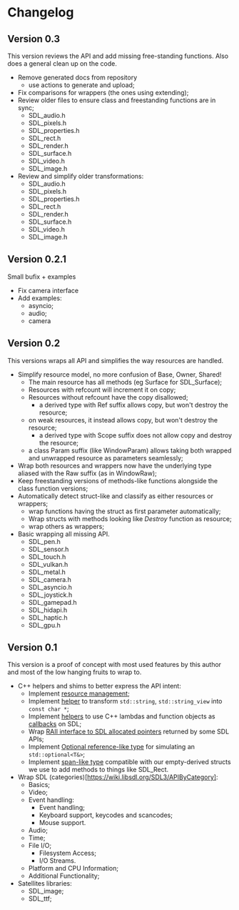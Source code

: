 Changelog
=========

## Version 0.3

This version reviews the API and add missing free-standing functions. 
Also does a general clean up on the code.

- Remove generated docs from repository
  - use actions to generate and upload;
- Fix comparisons for wrappers (the ones using extending);
- Review older files to ensure class and freestanding functions are in sync;
  - SDL_audio.h
  - SDL_pixels.h
  - SDL_properties.h
  - SDL_rect.h
  - SDL_render.h
  - SDL_surface.h
  - SDL_video.h
  - SDL_image.h
- Review and simplify older transformations:
  - SDL_audio.h
  - SDL_pixels.h
  - SDL_properties.h
  - SDL_rect.h
  - SDL_render.h
  - SDL_surface.h
  - SDL_video.h
  - SDL_image.h

## Version 0.2.1

Small bufix + examples

- Fix camera interface
- Add examples:
  - asyncio;
  - audio;
  - camera

## Version 0.2

This versions wraps all API and simplifies the way resources are handled.

- Simplify resource model, no more confusion of Base, Owner, Shared!
  - The main resource has all methods (eg Surface for SDL_Surface);
  - Resources with refcount will increment it on copy;
  - Resources without refcount have the copy disallowed;
    - a derived type with Ref suffix allows copy, but won't destroy the
      resource;
  - on weak resources, it instead allows copy, but won't destroy the
    resource;
    - a derived type with Scope suffix does not allow copy and destroy the
      resource;
  - a class Param suffix (like WindowParam) allows taking both wrapped and
    unwrapped resource as parameters seamlessly;
- Wrap both resources and wrappers now have the underlying type aliased
  with the Raw suffix (as in WindowRaw);
- Keep freestanding versions of methods-like functions alongside the class
  function versions;
- Automatically detect struct-like and classify as either resources or
  wrappers;
  - wrap functions having the struct as first parameter automatically;
  - Wrap structs with methods looking like *Destroy* function as resource;
  - wrap others as wrappers;
- Basic wrapping all missing API.
  - SDL_pen.h
  - SDL_sensor.h
  - SDL_touch.h
  - SDL_vulkan.h
  - SDL_metal.h
  - SDL_camera.h
  - SDL_asyncio.h
  - SDL_joystick.h
  - SDL_gamepad.h
  - SDL_hidapi.h
  - SDL_haptic.h
  - SDL_gpu.h

## Version 0.1

This version is a proof of concept with most used features by this author and most of the low hanging fruits to wrap to.

- C++ helpers and shims to better express the API intent:
  - Implement [resource management](https://talesm.github.io/SDL3pp/group__CategoryObjectWrapper.html);
  - Implement [helper](https://talesm.github.io/SDL3pp/classSDL_1_1StringParam.html)
    to transform `std::string`, `std::string_view` into `const char *`;
  - Implement [helpers](https://talesm.github.io/SDL3pp/group__CategoryCallbackWrapper.html)
    to use C++ lambdas and function objects as [callbacks](https://talesm.github.io/SDL3pp/callback.html)
    on SDL;
  - Wrap [RAII interface to SDL allocated pointers](https://talesm.github.io/SDL3pp/group__CategoryOwnPtr.html)
    returned by some SDL APIs;
  - Implement [Optional reference-like type](https://talesm.github.io/SDL3pp/classSDL_1_1OptionalRef.html)
    for simulating an `std::optional<T&>`;
  - Implement [span-like type](https://talesm.github.io/SDL3pp/classSDL_1_1SpanRef.html)
    compatible with our empty-derived structs we use to add methods to things
    like SDL_Rect.
- Wrap SDL (categories)[https://wiki.libsdl.org/SDL3/APIByCategory]:
  - Basics;
  - Video;
  - Event handling:
    - Event handling;
    - Keyboard support, keycodes and scancodes;
    - Mouse support.
  - Audio;
  - Time;
  - File I/O;
    - Filesystem Access;
    - I/O Streams.
  - Platform and CPU Information;
  - Additional Functionality;
- Satellites libraries:
  - SDL_image;
  - SDL_ttf;
